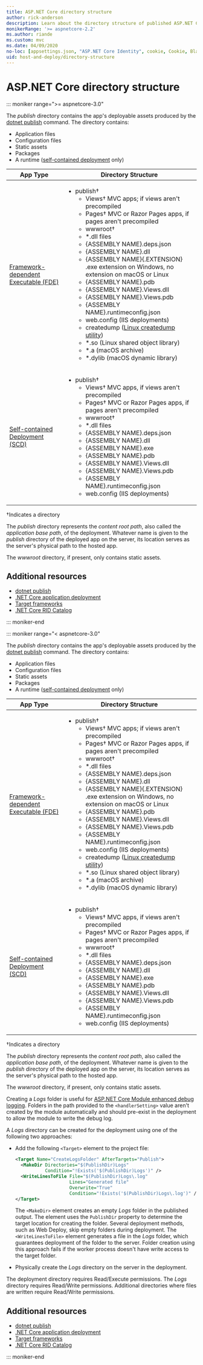 ```yaml
---
title: ASP.NET Core directory structure
author: rick-anderson
description: Learn about the directory structure of published ASP.NET Core apps.
monikerRange: '>= aspnetcore-2.2'
ms.author: riande
ms.custom: mvc
ms.date: 04/09/2020
no-loc: [appsettings.json, "ASP.NET Core Identity", cookie, Cookie, Blazor, "Blazor Server", "Blazor WebAssembly", "Identity", "Let's Encrypt", Razor, SignalR]
uid: host-and-deploy/directory-structure
---
```

# ASP.NET Core directory structure

::: moniker range=">= aspnetcore-3.0"

The *publish* directory contains the app's deployable assets produced by the [dotnet publish](/dotnet/core/tools/dotnet-publish) command. The directory contains:

* Application files
* Configuration files
* Static assets
* Packages
* A runtime ([self-contained deployment](/dotnet/core/deploying/#self-contained-deployments-scd) only)

| App Type | Directory Structure |
| -------- | ------------------- |
| [Framework-dependent Executable (FDE)](/dotnet/core/deploying/#framework-dependent-executables-fde) | <ul><li>publish&dagger;<ul><li>Views&dagger; MVC apps; if views aren't precompiled</li><li>Pages&dagger; MVC or Razor Pages apps, if pages aren't precompiled</li><li>wwwroot&dagger;</li><li>\*.dll files</li><li>{ASSEMBLY NAME}.deps.json</li><li>{ASSEMBLY NAME}.dll</li><li>{ASSEMBLY NAME}{.EXTENSION} .exe extension on Windows, no extension on macOS or Linux</li><li>{ASSEMBLY NAME}.pdb</li><li>{ASSEMBLY NAME}.Views.dll</li><li>{ASSEMBLY NAME}.Views.pdb</li><li>{ASSEMBLY NAME}.runtimeconfig.json</li><li>web.config (IIS deployments)</li><li>createdump ([Linux createdump utility](https://github.com/dotnet/coreclr/blob/master/Documentation/botr/xplat-minidump-generation.md#configurationpolicy))</li><li>\*.so (Linux shared object library)</li><li>\*.a (macOS archive)</li><li>\*.dylib (macOS dynamic library)</li></ul></li></ul> |
| [Self-contained Deployment (SCD)](/dotnet/core/deploying/#self-contained-deployments-scd) | <ul><li>publish&dagger;<ul><li>Views&dagger; MVC apps, if views aren't precompiled</li><li>Pages&dagger; MVC or Razor Pages apps, if pages aren't precompiled</li><li>wwwroot&dagger;</li><li>\*.dll files</li><li>{ASSEMBLY NAME}.deps.json</li><li>{ASSEMBLY NAME}.dll</li><li>{ASSEMBLY NAME}.exe</li><li>{ASSEMBLY NAME}.pdb</li><li>{ASSEMBLY NAME}.Views.dll</li><li>{ASSEMBLY NAME}.Views.pdb</li><li>{ASSEMBLY NAME}.runtimeconfig.json</li><li>web.config (IIS deployments)</li></ul></li></ul> |

&dagger;Indicates a directory

The *publish* directory represents the *content root path*, also called the *application base path*, of the deployment. Whatever name is given to the *publish* directory of the deployed app on the server, its location serves as the server's physical path to the hosted app.

The *wwwroot* directory, if present, only contains static assets.

## Additional resources

* [dotnet publish](/dotnet/core/tools/dotnet-publish)
* [.NET Core application deployment](/dotnet/core/deploying/)
* [Target frameworks](/dotnet/standard/frameworks)
* [.NET Core RID Catalog](/dotnet/core/rid-catalog)

::: moniker-end

::: moniker range="< aspnetcore-3.0"

The *publish* directory contains the app's deployable assets produced by the [dotnet publish](/dotnet/core/tools/dotnet-publish) command. The directory contains:

* Application files
* Configuration files
* Static assets
* Packages
* A runtime ([self-contained deployment](/dotnet/core/deploying/#self-contained-deployments-scd) only)

| App Type | Directory Structure |
| -------- | ------------------- |
| [Framework-dependent Executable (FDE)](/dotnet/core/deploying/#framework-dependent-executables-fde) | <ul><li>publish&dagger;<ul><li>Views&dagger; MVC apps; if views aren't precompiled</li><li>Pages&dagger; MVC or Razor Pages apps, if pages aren't precompiled</li><li>wwwroot&dagger;</li><li>\*.dll files</li><li>{ASSEMBLY NAME}.deps.json</li><li>{ASSEMBLY NAME}.dll</li><li>{ASSEMBLY NAME}{.EXTENSION} .exe extension on Windows, no extension on macOS or Linux</li><li>{ASSEMBLY NAME}.pdb</li><li>{ASSEMBLY NAME}.Views.dll</li><li>{ASSEMBLY NAME}.Views.pdb</li><li>{ASSEMBLY NAME}.runtimeconfig.json</li><li>web.config (IIS deployments)</li><li>createdump ([Linux createdump utility](https://github.com/dotnet/coreclr/blob/master/Documentation/botr/xplat-minidump-generation.md#configurationpolicy))</li><li>\*.so (Linux shared object library)</li><li>\*.a (macOS archive)</li><li>\*.dylib (macOS dynamic library)</li></ul></li></ul> |
| [Self-contained Deployment (SCD)](/dotnet/core/deploying/#self-contained-deployments-scd) | <ul><li>publish&dagger;<ul><li>Views&dagger; MVC apps, if views aren't precompiled</li><li>Pages&dagger; MVC or Razor Pages apps, if pages aren't precompiled</li><li>wwwroot&dagger;</li><li>\*.dll files</li><li>{ASSEMBLY NAME}.deps.json</li><li>{ASSEMBLY NAME}.dll</li><li>{ASSEMBLY NAME}.exe</li><li>{ASSEMBLY NAME}.pdb</li><li>{ASSEMBLY NAME}.Views.dll</li><li>{ASSEMBLY NAME}.Views.pdb</li><li>{ASSEMBLY NAME}.runtimeconfig.json</li><li>web.config (IIS deployments)</li></ul></li></ul> |

&dagger;Indicates a directory

The *publish* directory represents the *content root path*, also called the *application base path*, of the deployment. Whatever name is given to the *publish* directory of the deployed app on the server, its location serves as the server's physical path to the hosted app.

The *wwwroot* directory, if present, only contains static assets.

Creating a *Logs* folder is useful for [ASP.NET Core Module enhanced debug logging](xref:host-and-deploy/aspnet-core-module#enhanced-diagnostic-logs). Folders in the path provided to the `<handlerSetting>` value aren't created by the module automatically and should pre-exist in the deployment to allow the module to write the debug log.

A *Logs* directory can be created for the deployment using one of the following two approaches:

* Add the following `<Target>` element to the project file:

   ```xml
   <Target Name="CreateLogsFolder" AfterTargets="Publish">
     <MakeDir Directories="$(PublishDir)Logs" 
              Condition="!Exists('$(PublishDir)Logs')" />
     <WriteLinesToFile File="$(PublishDir)Logs\.log" 
                       Lines="Generated file" 
                       Overwrite="True" 
                       Condition="!Exists('$(PublishDir)Logs\.log')" />
   </Target>
   ```

   The `<MakeDir>` element creates an empty *Logs* folder in the published output. The element uses the `PublishDir` property to determine the target location for creating the folder. Several deployment methods, such as Web Deploy, skip empty folders during deployment. The `<WriteLinesToFile>` element generates a file in the *Logs* folder, which guarantees deployment of the folder to the server. Folder creation using this approach fails if the worker process doesn't have write access to the target folder.

* Physically create the *Logs* directory on the server in the deployment.

The deployment directory requires Read/Execute permissions. The *Logs* directory requires Read/Write permissions. Additional directories where files are written require Read/Write permissions.

## Additional resources

* [dotnet publish](/dotnet/core/tools/dotnet-publish)
* [.NET Core application deployment](/dotnet/core/deploying/)
* [Target frameworks](/dotnet/standard/frameworks)
* [.NET Core RID Catalog](/dotnet/core/rid-catalog)

::: moniker-end
